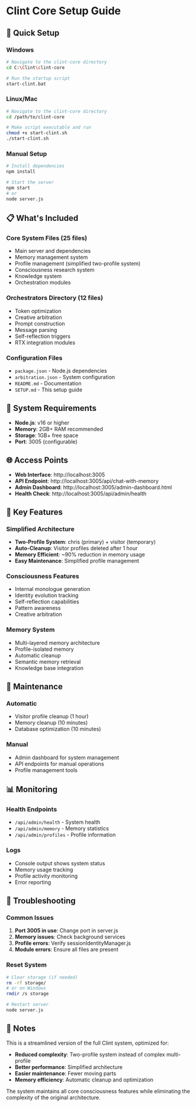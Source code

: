 # Clint Core Setup Guide

## 🚀 Quick Setup

### Windows
```bash
# Navigate to the clint-core directory
cd C:\Clint\clint-core

# Run the startup script
start-clint.bat
```

### Linux/Mac
```bash
# Navigate to the clint-core directory
cd /path/to/clint-core

# Make script executable and run
chmod +x start-clint.sh
./start-clint.sh
```

### Manual Setup
```bash
# Install dependencies
npm install

# Start the server
npm start
# or
node server.js
```

## 📋 What's Included

### Core System Files (25 files)
- Main server and dependencies
- Memory management system
- Profile management (simplified two-profile system)
- Consciousness research system
- Knowledge system
- Orchestration modules

### Orchestrators Directory (12 files)
- Token optimization
- Creative arbitration
- Prompt construction
- Message parsing
- Self-reflection triggers
- RTX integration modules

### Configuration Files
- `package.json` - Node.js dependencies
- `arbitration.json` - System configuration
- `README.md` - Documentation
- `SETUP.md` - This setup guide

## 🔧 System Requirements

- **Node.js**: v16 or higher
- **Memory**: 2GB+ RAM recommended
- **Storage**: 1GB+ free space
- **Port**: 3005 (configurable)

## 🌐 Access Points

- **Web Interface**: http://localhost:3005
- **API Endpoint**: http://localhost:3005/api/chat-with-memory
- **Admin Dashboard**: http://localhost:3005/admin-dashboard.html
- **Health Check**: http://localhost:3005/api/admin/health

## 🧠 Key Features

### Simplified Architecture
- **Two-Profile System**: chris (primary) + visitor (temporary)
- **Auto-Cleanup**: Visitor profiles deleted after 1 hour
- **Memory Efficient**: ~90% reduction in memory usage
- **Easy Maintenance**: Simplified profile management

### Consciousness Features
- Internal monologue generation
- Identity evolution tracking
- Self-reflection capabilities
- Pattern awareness
- Creative arbitration

### Memory System
- Multi-layered memory architecture
- Profile-isolated memory
- Automatic cleanup
- Semantic memory retrieval
- Knowledge base integration

## 🔄 Maintenance

### Automatic
- Visitor profile cleanup (1 hour)
- Memory cleanup (10 minutes)
- Database optimization (10 minutes)

### Manual
- Admin dashboard for system management
- API endpoints for manual operations
- Profile management tools

## 📊 Monitoring

### Health Endpoints
- `/api/admin/health` - System health
- `/api/admin/memory` - Memory statistics
- `/api/admin/profiles` - Profile information

### Logs
- Console output shows system status
- Memory usage tracking
- Profile activity monitoring
- Error reporting

## 🚨 Troubleshooting

### Common Issues
1. **Port 3005 in use**: Change port in server.js
2. **Memory issues**: Check background services
3. **Profile errors**: Verify sessionIdentityManager.js
4. **Module errors**: Ensure all files are present

### Reset System
```bash
# Clear storage (if needed)
rm -rf storage/
# or on Windows
rmdir /s storage

# Restart server
node server.js
```

## 📝 Notes

This is a streamlined version of the full Clint system, optimized for:
- **Reduced complexity**: Two-profile system instead of complex multi-profile
- **Better performance**: Simplified architecture
- **Easier maintenance**: Fewer moving parts
- **Memory efficiency**: Automatic cleanup and optimization

The system maintains all core consciousness features while eliminating the complexity of the original architecture.
